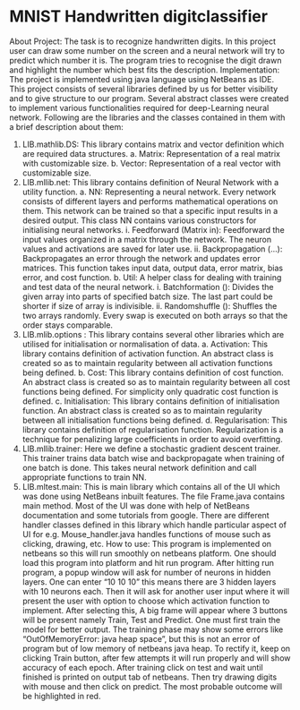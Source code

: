# MNIST Handwritten digitclassifier

About Project: The task is to recognize handwritten digits. In this project user can draw some number on the screen and a neural network will try to predict which number it is. The program tries to recognise the digit drawn and highlight the number which best fits the description.
Implementation: The project is implemented using java language using NetBeans as IDE. This project consists of several libraries defined by us for better visibility and to give structure to our program. Several abstract classes were created to implement various functionalities required for deep-Learning neural network. Following are the libraries and the classes contained in them with a brief description about them:
1.	LIB.mathlib.DS: This library contains matrix and vector definition which are required data structures. 
a.	Matrix: Representation of a real matrix with customizable size.
b.	Vector: Representation of a real vector with customizable size.
2.	LIB.mllib.net: This library contains definition of Neural Network with a utility function.
a.	NN: Representing a neural network. Every network consists of different layers and performs mathematical operations on them. This network can be trained so that a specific input results in a desired output. This class NN contains various constructors for initialising neural networks.
i.	Feedforward (Matrix in): Feedforward the input values organized in a matrix through the network. The neuron values and activations are saved for later use.
ii.	Backpropagation (…): Backpropagates an error through the network and updates error matrices. This function takes input data, output data, error matrix, bias error, and cost function.
b.	Util: A helper class for dealing with training and test data of the neural network.
i.	Batchformation (): Divides the given array into parts of specified batch size. The last part could be shorter if size of array is indivisible.
ii.	Randomshuffle (): Shuffles the two arrays randomly. Every swap is executed on both arrays so that the order stays comparable.
3.	LIB.mlib.options : This library contains several other libraries which are utilised for initialisation or normalisation of data.
a.	Activation: This library contains definition of activation function. An abstract class is created so as to maintain regularity between all activation functions being defined.
b.	Cost: This library contains definition of cost function. An abstract class is created so as to maintain regularity between all cost functions being defined. For simplicity only quadratic cost function is defined.
c.	Initialisation: This library contains definition of initialisation function. An abstract class is created so as to maintain regularity between all initialisation functions being defined.
d.	Regularisation: This library contains definition of regularisation function. Regularization is a technique for penalizing large coefficients in order to avoid overfitting.
4.	LIB.mllib.trainer: Here we define a stochastic gradient descent trainer. This trainer trains data batch wise and backpropagate when training of one batch is done. This takes neural network definition and call appropriate functions to train NN.
5.	LIB.mltest.main: This is main library which contains all of the UI which was done using NetBeans inbuilt features. The file Frame.java contains main method. Most of the UI was done with help of NetBeans documentation and some tutorials from google. There are different handler classes defined in this library which handle particular aspect of UI for e.g. Mouse_handler.java handles functions of mouse such as clicking, drawing, etc.
How to use: This program is implemented on netbeans so this will run smoothly on netbeans platform. One should load this program into platform and hit run program. After hitting run program, a popup window will ask for number of neurons in hidden layers. One can enter “10 10 10” this means there are 3 hidden layers with 10 neurons each. Then it will ask for another user input where it will present the user with option to choose which activation function to implement. After selecting this, A big frame will appear where 3 buttons will be present namely Train, Test and Predict. One must first train the model for better output. The training phase may show some errors like “OutOfMemoryError: java heap space”, but this is not an error of program but of low memory of netbeans java heap. To rectify it, keep on clicking Train button, after few attempts it will run properly and will show accuracy of each epoch. After training click on test and wait until finished is printed on output tab of netbeans. Then try drawing digits with mouse and then click on predict. The most probable outcome will be highlighted in red.
